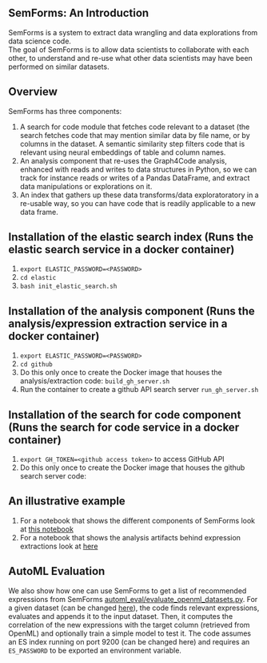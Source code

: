 ## SemForms: An Introduction
SemForms is a system to extract data wrangling and data explorations from data science code.  
The goal of SemForms is to allow data scientists to collaborate with each other, to understand and 
re-use what other data scientists may have been performed on similar datasets.  

## Overview
SemForms has three components:
1.  A search for code module that fetches code relevant to a dataset (the search fetches code that may mention similar data by file name, or by columns in the dataset.  A semantic similarity step filters code that is relevant using neural embeddings of table and column names.
2.  An analysis component that re-uses the Graph4Code analysis, enhanced with reads and writes to data structures in Python, so we can track for instance reads or writes of a Pandas DataFrame, and extract data manipulations or explorations on it.
3.  An index that gathers up these data transforms/data exploratoratory in a re-usable way, so you can have code that is readily applicable to a new data frame.

## Installation of the elastic search index (Runs the elastic search service in a docker container)
1.  `export ELASTIC_PASSWORD=<PASSWORD>`
2.  `cd elastic`
3.  `bash init_elastic_search.sh`

## Installation of the analysis component (Runs the analysis/expression extraction service in a docker container)
1. `export ELASTIC_PASSWORD=<PASSWORD>`
2. `cd github`
3. Do this only once to create the Docker image that houses the analysis/extraction code: `build_gh_server.sh`
3. Run the container to create a github API search server `run_gh_server.sh`

## Installation of the search for code component (Runs the search for code service in a docker container)
1. `export GH_TOKEN=<github access token>` to access GitHub API
2. Do this only once to create the Docker image that houses the github search server code: 
## An illustrative example
1.  For a notebook that shows the different components of SemForms look at [this notebook](https://github.com/wala/graph4code/blob/master/semForms/ExampleExpressions.ipynb)
2.  For a notebook that shows the analysis artifacts behind expression extractions look at [here](https://github.com/wala/graph4code/blob/master/semForms/ExampleAnalysis.ipynb)

## AutoML Evaluation
We also show how one can use SemForms to get a list of recommended expressions from SemForms [automl_eval/evaluate_openml_datasets.py](https://github.com/wala/graph4code/blob/master/semForms/automl_eval/evaluate_openml_datasets.py). For a given dataset (can be changed [here](https://github.com/wala/graph4code/blob/master/semForms/automl_eval/evaluate_openml_datasets.py#L250)), the code finds relevant expressions, evaluates and appends it to the input dataset. Then, it computes the correlation of the new expressions with the target column (retrieved from OpenML) and optionally train a simple model to test it. The code assumes an ES index running on port 9200 (can be changed here) and requires an `ES_PASSWORD` to be exported an environment variable. 
